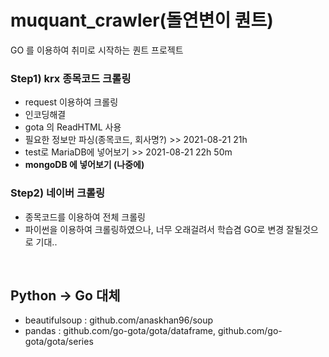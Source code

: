 # muquant_crawler(돌연변이 퀀트)
GO 를 이용하여 취미로 시작하는 퀀트 프로젝트

### Step1) krx 종목코드 크롤링
 - request 이용하여 크롤링
 - 인코딩해결
 - gota 의 ReadHTML 사용
 - 필요한 정보만 파싱(종목코드, 회사명?) >> 2021-08-21 21h
 - test로 MariaDB에 넣어보기 >> 2021-08-21 22h 50m
 - **mongoDB 에 넣어보기 (나중에)**

### Step2) 네이버 크롤링
 - 종목코드를 이용하여 전체 크롤링
 - 파이썬을 이용하여 크롤링하였으나, 너무 오래걸려서 학습겸 GO로 변경 잘될것으로 기대..

<br>

## Python -> Go 대체
 - beautifulsoup : github.com/anaskhan96/soup
 - pandas : github.com/go-gota/gota/dataframe, github.com/go-gota/gota/series
 
